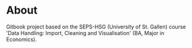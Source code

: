 
# About
Gitbook project based on the SEPS-HSG (University of St. Gallen) course 'Data Handling: Import, Cleaning and Visualisation' (BA, Major in Economics). 